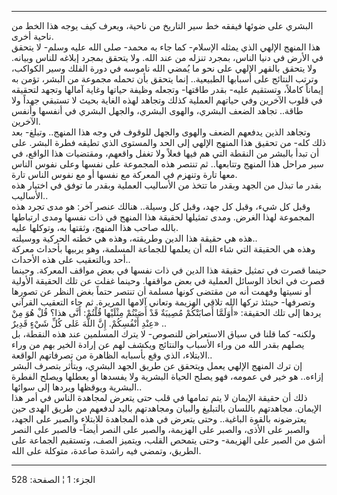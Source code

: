 ------------------------------------------------------------------------

البشري على ضوئها فيفقه خط سير التاريخ من ناحية، ويعرف كيف يوجه هذا الخط
من ناحية أخرى.  
هذا المنهج الإلهي الذي يمثله الإسلام- كما جاء به محمد- صلى الله عليه
وسلم- لا يتحقق في الأرض في دنيا الناس، بمجرد تنزله من عند الله. ولا
يتحقق بمجرد إبلاغه للناس وبيانه. ولا يتحقق بالقهر الإلهي على نحو ما يُمضي
الله ناموسه في دورة الفلك وسير الكواكب، وترتب النتائج على أسبابها
الطبيعية.. إنما يتحقق بأن تحمله مجموعة من البشر، تؤمن به إيماناً كاملاً،
وتستقيم عليه- بقدر طاقتها- وتجعله وظيفة حياتها وغاية آمالها وتجهد
لتحقيقه في قلوب الآخرين وفي حياتهم العملية كذلك وتجاهد لهذه الغاية بحيث
لا تستبقي جهداً ولا طاقة.. تجاهد الضعف البشري، والهوى البشري، والجهل
البشري في أنفسها وأنفس الآخرين.  
وتجاهد الذين يدفعهم الضعف والهوى والجهل للوقوف في وجه هذا المنهج..
وتبلغ- بعد ذلك كله- من تحقيق هذا المنهج الإلهي إلى الحد والمستوى الذي
تطيقه فطرة البشر. على أن تبدأ بالبشر من النقطة التي هم فيها فعلاً ولا
تغفل واقعهم، ومقتضيات هذا الواقع، في سير مراحل هذا المنهج وتتابعها.. ثم
تنتصر هذه المجموعة على نفسها وعلى نفوس الناس معها تارة وتنهزم في المعركة
مع نفسها أو مع نفوس الناس تارة.  
بقدر ما تبذل من الجهد وبقدر ما تتخذ من الأساليب العملية وبقدر ما توفق في
اختيار هذه الأساليب..  
وقبل كل شيء، وقبل كل جهد، وقبل كل وسيلة.. هنالك عنصر آخر: هو مدى تجرد
هذه المجموعة لهذا الغرض. ومدى تمثيلها لحقيقة هذا المنهج في ذات نفسها
ومدى ارتباطها بالله صاحب هذا المنهج، وثقتها به، وتوكلها عليه.  
هذه هي حقيقة هذا الدين وطريقته، وهذه هي خطته الحركية ووسيلته..  
وهذه هي الحقيقة التي شاء الله أن يعلمها للجماعة المسلمة، وهو يربيها
بأحداث معركة أحد وبالتعقيب على هذه الأحداث..  
حينما قصرت في تمثيل حقيقة هذا الدين في ذات نفسها في بعض مواقف المعركة.
وحينما قصرت في اتخاذ الوسائل العملية في بعض مواقفها. وحينما غفلت عن تلك
الحقيقة الأولية أو نسيتها وفهمت أنه من مقتضى كونها مسلمة أن تنتصر حتماً
بغض النظر عن تصورها وتصرفها- حينئذ تركها الله تلاقي الهزيمة وتعاني
آلامها المريرة. ثم جاء التعقيب القرآني يردها إلى تلك الحقيقة: «أَوَلَمَّا
أَصابَتْكُمْ مُصِيبَةٌ قَدْ أَصَبْتُمْ مِثْلَيْها قُلْتُمْ: أَنَّى هذا؟ قُلْ هُوَ مِنْ عِنْدِ أَنْفُسِكُمْ. إِنَّ
اللَّهَ عَلى كُلِّ شَيْءٍ قَدِيرٌ» ..  
ولكنه- كما قلنا في سياق الاستعراض للنصوص- لا يترك المسلمين عند هذه
النقطة، بل يصلهم بقدر الله من وراء الأسباب والنتائج ويكشف لهم عن إرادة
الخير بهم من وراء الابتلاء، الذي وقع بأسبابه الظاهرة من تصرفاتهم
الواقعة..  
إن ترك المنهج الإلهي يعمل ويتحقق عن طريق الجهد البشري، ويتأثر بتصرف
البشر إزاءه.. هو خير في عمومه، فهو يصلح الحياة البشرية ولا يفسدها أو
يعطلها ويصلح الفطرة البشرية ويوقظها ويردها إلى سوائها..  
ذلك أن حقيقة الإيمان لا يتم تمامها في قلب حتى يتعرض لمجاهدة الناس في أمر
هذا الإيمان. مجاهدتهم باللسان بالتبليغ والبيان ومجاهدتهم باليد لدفعهم من
طريق الهدى حين يعترضونه بالقوة الباغية.. وحتى يتعرض في هذه المجاهدة
للابتلاء والصبر على الجهد، والصبر على الأذى، والصبر على الهزيمة، والصبر
على النصر أيضاً- فالصبر على النصر أشق من الصبر على الهزيمة- وحتى يتمحص
القلب، ويتميز الصف، وتستقيم الجماعة على الطريق، وتمضي فيه راشدة صاعدة،
متوكلة على الله.

------------------------------------------------------------------------

الجزء: 1 ¦ الصفحة: 528
